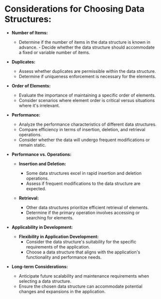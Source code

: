 # Considerations for Choosing Data Structures:

- **Number of Items:**
    - Determine if the number of items in the data structure is known in advance. - Decide whether the data structure
      should accommodate a fixed or variable number of items.

- **Duplicates:**
    - Assess whether duplicates are permissible within the data structure.
    - Determine if uniqueness enforcement is necessary for the elements.

- **Order of Elements:**
    - Evaluate the importance of maintaining a specific order of elements.
    - Consider scenarios where element order is critical versus situations where it's irrelevant.

- **Performance:**
    - Analyze the performance characteristics of different data structures.
    - Compare efficiency in terms of insertion, deletion, and retrieval operations.
    - Consider whether the data will undergo frequent modifications or remain static.

- **Performance vs. Operations:**
    - **Insertion and Deletion:**
        - Some data structures excel in rapid insertion and deletion operations.
        - Assess if frequent modifications to the data structure are expected.

    - **Retrieval:**
        - Other data structures prioritize efficient retrieval of elements.
        - Determine if the primary operation involves accessing or searching for elements.

- **Applicability in Development:**
    - **Flexibility in Application Development:**
        - Consider the data structure's suitability for the specific requirements of the application.
        - Choose a data structure that aligns with the application's functionality and performance needs.

- **Long-term Considerations:**
    - Anticipate future scalability and maintenance requirements when selecting a data structure.
    - Ensure the chosen data structure can accommodate potential changes and expansions in the application.


